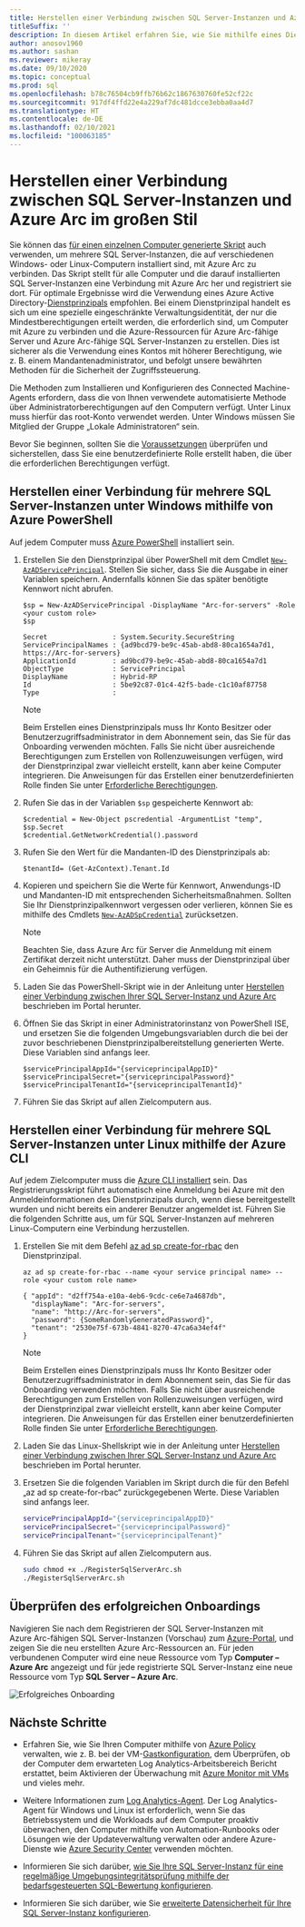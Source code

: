 ```yaml
---
title: Herstellen einer Verbindung zwischen SQL Server-Instanzen und Azure Arc im großen Stil
titleSuffix: ''
description: In diesem Artikel erfahren Sie, wie Sie mithilfe eines Dienstprinzipals eine Verbindung für SQL Server-Instanzen als Azure Arc-fähige SQL Server-Instanzen (Vorschau) herstellen.
author: anosov1960
ms.author: sashan
ms.reviewer: mikeray
ms.date: 09/10/2020
ms.topic: conceptual
ms.prod: sql
ms.openlocfilehash: b78c76504cb9ffb76b62c1867630760fe52cf22c
ms.sourcegitcommit: 917df4ffd22e4a229af7dc481dcce3ebba0aa4d7
ms.translationtype: HT
ms.contentlocale: de-DE
ms.lasthandoff: 02/10/2021
ms.locfileid: "100063185"
---
```

# <a name="connect-sql-server-instances-to-azure-arc-at-scale"></a>Herstellen einer Verbindung zwischen SQL Server-Instanzen und Azure Arc im großen Stil

Sie können das [für einen einzelnen Computer generierte Skript](connect.md) auch verwenden, um mehrere SQL Server-Instanzen, die auf verschiedenen Windows- oder Linux-Computern installiert sind, mit Azure Arc zu verbinden. Das Skript stellt für alle Computer und die darauf installierten SQL Server-Instanzen eine Verbindung mit Azure Arc her und registriert sie dort. Für optimale Ergebnisse wird die Verwendung eines Azure Active Directory-[Dienstprinzipals](/azure/active-directory/develop/app-objects-and-service-principals) empfohlen. Bei einem Dienstprinzipal handelt es sich um eine spezielle eingeschränkte Verwaltungsidentität, der nur die Mindestberechtigungen erteilt werden, die erforderlich sind, um Computer mit Azure zu verbinden und die Azure-Ressourcen für Azure Arc-fähige Server und Azure Arc-fähige SQL Server-Instanzen zu erstellen. Dies ist sicherer als die Verwendung eines Kontos mit höherer Berechtigung, wie z. B. einem Mandantenadministrator, und befolgt unsere bewährten Methoden für die Sicherheit der Zugriffssteuerung.  

Die Methoden zum Installieren und Konfigurieren des Connected Machine-Agents erfordern, dass die von Ihnen verwendete automatisierte Methode über Administratorberechtigungen auf den Computern verfügt. Unter Linux muss hierfür das root-Konto verwendet werden. Unter Windows müssen Sie Mitglied der Gruppe „Lokale Administratoren“ sein.

Bevor Sie beginnen, sollten Sie die [Voraussetzungen](overview.md#prerequisites) überprüfen und sicherstellen, dass Sie eine benutzerdefinierte Rolle erstellt haben, die über die erforderlichen Berechtigungen verfügt.

## <a name="connecting-multiple-sql-server-instances-on-windows-using-azure-powershell"></a>Herstellen einer Verbindung für mehrere SQL Server-Instanzen unter Windows mithilfe von Azure PowerShell

Auf jedem Computer muss [Azure PowerShell](/powershell/azure/install-az-ps) installiert sein.

1. Erstellen Sie den Dienstprinzipal über PowerShell mit dem Cmdlet [`New-AzADServicePrincipal`](/powershell/module/az.resources/new-azadserviceprincipal). Stellen Sie sicher, dass Sie die Ausgabe in einer Variablen speichern. Andernfalls können Sie das später benötigte Kennwort nicht abrufen.

    ```azurepowershell-interactive
    $sp = New-AzADServicePrincipal -DisplayName "Arc-for-servers" -Role <your custom role>
    $sp
    ```

    ```output
    Secret                : System.Security.SecureString
    ServicePrincipalNames : {ad9bcd79-be9c-45ab-abd8-80ca1654a7d1, https://Arc-for-servers}
    ApplicationId         : ad9bcd79-be9c-45ab-abd8-80ca1654a7d1
    ObjectType            : ServicePrincipal
    DisplayName           : Hybrid-RP
    Id                    : 5be92c87-01c4-42f5-bade-c1c10af87758
    Type                  :
    ```

   > [!NOTE]
   > Beim Erstellen eines Dienstprinzipals muss Ihr Konto Besitzer oder Benutzerzugriffsadministrator in dem Abonnement sein, das Sie für das Onboarding verwenden möchten. Falls Sie nicht über ausreichende Berechtigungen zum Erstellen von Rollenzuweisungen verfügen, wird der Dienstprinzipal zwar vielleicht erstellt, kann aber keine Computer integrieren. Die Anweisungen für das Erstellen einer benutzerdefinierten Rolle finden Sie unter [Erforderliche Berechtigungen](overview.md#required-permissions).

2. Rufen Sie das in der Variablen `$sp` gespeicherte Kennwort ab:

   ```azurepowershell-interactive
   $credential = New-Object pscredential -ArgumentList "temp", $sp.Secret
   $credential.GetNetworkCredential().password
   ```
3. Rufen Sie den Wert für die Mandanten-ID des Dienstprinzipals ab:
 
   ```azurepowershell-interactive
   $tenantId= (Get-AzContext).Tenant.Id
   ```
4. Kopieren und speichern Sie die Werte für Kennwort, Anwendungs-ID und Mandanten-ID mit entsprechenden Sicherheitsmaßnahmen. Sollten Sie Ihr Dienstprinzipalkennwort vergessen oder verlieren, können Sie es mithilfe des Cmdlets [`New-AzADSpCredential`](/powershell/module/azurerm.resources/new-azurermadspcredential) zurücksetzen.

   > [!NOTE]
   > Beachten Sie, dass Azure Arc für Server die Anmeldung mit einem Zertifikat derzeit nicht unterstützt. Daher muss der Dienstprinzipal über ein Geheimnis für die Authentifizierung verfügen.

5. Laden Sie das PowerShell-Skript wie in der Anleitung unter [Herstellen einer Verbindung zwischen Ihrer SQL Server-Instanz und Azure Arc](connect.md) beschrieben im Portal herunter.

6. Öffnen Sie das Skript in einer Administratorinstanz von PowerShell ISE, und ersetzen Sie die folgenden Umgebungsvariablen durch die bei der zuvor beschriebenen Dienstprinzipalbereitstellung generierten Werte. Diese Variablen sind anfangs leer.

   ```azurepowershell-interactive
   $servicePrincipalAppId="{serviceprincipalAppID}"
   $servicePrincipalSecret="{serviceprincipalPassword}"
   $servicePrincipalTenantId="{serviceprincipalTenantId}"
   ```

7. Führen Sie das Skript auf allen Zielcomputern aus.

## <a name="connecting-multiple-sql-server-instances-on-linux-using-azure-cli"></a>Herstellen einer Verbindung für mehrere SQL Server-Instanzen unter Linux mithilfe der Azure CLI

Auf jedem Zielcomputer muss die [Azure CLI installiert](/cli/azure/install-azure-cli) sein. Das Registrierungsskript führt automatisch eine Anmeldung bei Azure mit den Anmeldeinformationen des Dienstprinzipals durch, wenn diese bereitgestellt wurden und nicht bereits ein anderer Benutzer angemeldet ist. Führen Sie die folgenden Schritte aus, um für SQL Server-Instanzen auf mehreren Linux-Computern eine Verbindung herzustellen.

1. Erstellen Sie mit dem Befehl [az ad sp create-for-rbac](/cli/azure/ad/sp#az_ad_sp_create_for_rbac) den Dienstprinzipal.

   ```azurecli-interactive
   az ad sp create-for-rbac --name <your service principal name> --role <your custom role name>
   ```

   ```output
   { "appId": "d2ff754a-e10a-4eb6-9cdc-ce6e7a4687db",
     "displayName": "Arc-for-servers",
     "name": "http://Arc-for-servers",
     "password": {SomeRandomlyGeneratedPassword}",
     "tenant": "2530e75f-673b-4841-8270-47ca6a34ef4f"
   }
   ```

   > [!NOTE]
   > Beim Erstellen eines Dienstprinzipals muss Ihr Konto Besitzer oder Benutzerzugriffsadministrator in dem Abonnement sein, das Sie für das Onboarding verwenden möchten. Falls Sie nicht über ausreichende Berechtigungen zum Erstellen von Rollenzuweisungen verfügen, wird der Dienstprinzipal zwar vielleicht erstellt, kann aber keine Computer integrieren. Die Anweisungen für das Erstellen einer benutzerdefinierten Rolle finden Sie unter [Erforderliche Berechtigungen](overview.md#required-permissions).

2. Laden Sie das Linux-Shellskript wie in der Anleitung unter [Herstellen einer Verbindung zwischen Ihrer SQL Server-Instanz und Azure Arc](connect.md) beschrieben im Portal herunter.

3. Ersetzen Sie die folgenden Variablen im Skript durch die für den Befehl „az ad sp create-for-rbac“ zurückgegebenen Werte. Diese Variablen sind anfangs leer.

   ```bash
   servicePrincipalAppId="{serviceprincipalAppID}"
   servicePrincipalSecret="{serviceprincipalPassword}"
   servicePrincipalTenant="{serviceprincipalTenant}"
   ```

3. Führen Sie das Skript auf allen Zielcomputern aus.
 
   ```bash
   sudo chmod +x ./RegisterSqlServerArc.sh
   ./RegisterSqlServerArc.sh
   ```

## <a name="validate-successful-onboarding"></a>Überprüfen des erfolgreichen Onboardings

Navigieren Sie nach dem Registrieren der SQL Server-Instanzen mit Azure Arc-fähigen SQL Server-Instanzen (Vorschau) zum [Azure-Portal](https://aka.ms/azureportal), und zeigen Sie die neu erstellten Azure Arc-Ressourcen an. Für jeden verbundenen Computer wird eine neue Ressource vom Typ __Computer – Azure Arc__ angezeigt und für jede registrierte SQL Server-Instanz eine neue Ressource vom Typ __SQL Server – Azure Arc__. 

![Erfolgreiches Onboarding](./media/join-at-scale/successful-onboard.png)

## <a name="next-steps"></a>Nächste Schritte

- Erfahren Sie, wie Sie Ihren Computer mithilfe von [Azure Policy](/azure/governance/policy/overview) verwalten, wie z. B. bei der VM-[Gastkonfiguration](/azure/governance/policy/concepts/guest-configuration), dem Überprüfen, ob der Computer dem erwarteten Log Analytics-Arbeitsbereich Bericht erstattet, beim Aktivieren der Überwachung mit [Azure Monitor mit VMs](/azure/azure-monitor/insights/vminsights-enable-policy) und vieles mehr.

- Weitere Informationen zum [Log Analytics-Agent](/azure/azure-monitor/platform/log-analytics-agent). Der Log Analytics-Agent für Windows und Linux ist erforderlich, wenn Sie das Betriebssystem und die Workloads auf dem Computer proaktiv überwachen, den Computer mithilfe von Automation-Runbooks oder Lösungen wie der Updateverwaltung verwalten oder andere Azure-Dienste wie [Azure Security Center](/azure/security-center/security-center-intro) verwenden möchten.

- Informieren Sie sich darüber, [wie Sie Ihre SQL Server-Instanz für eine regelmäßige Umgebungsintegritätsprüfung mithilfe der bedarfsgesteuerten SQL-Bewertung konfigurieren](assess.md).

- Informieren Sie sich darüber, wie Sie [erweiterte Datensicherheit für Ihre SQL Server-Instanz konfigurieren](configure-advanced-data-security.md).